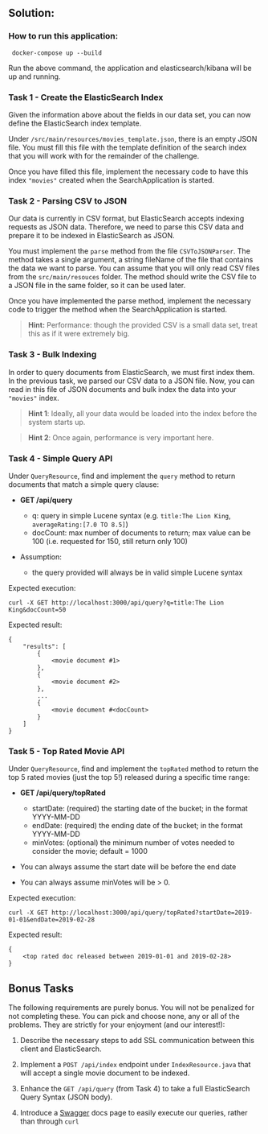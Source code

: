 ## Solution:  
### How to run this application:
```
 docker-compose up --build
```
Run the above command, the application and elasticsearch/kibana will be up and running.  

### Task 1 - Create the ElasticSearch Index
Given the information above about the fields in our data set, you can now define the ElasticSearch index template.

Under `/src/main/resources/movies_template.json`, there is an empty JSON file. You must fill this file with the template definition
of the search index that you will work with for the remainder of the challenge.

Once you have filled this file, implement the necessary code to have this index `"movies"` created when the SearchApplication is started. 


### Task 2 - Parsing CSV to JSON
Our data is currently in CSV format, but ElasticSearch accepts indexing requests as JSON data. Therefore, we need to parse this CSV data and 
prepare it to be indexed in ElasticSearch as JSON.

You must implement the `parse` method from the file `CSVToJSONParser`. The method takes a single argument, a string fileName of the file that
contains the data we want to parse. You can assume that you will only read CSV files from the `src/main/resouces` folder. The method should write 
the CSV file to a JSON file in the same folder, so it can be used later.

Once you have implemented the parse method, implement the necessary code to trigger the method when the SearchApplication is started.

>**Hint:** Performance: though the provided CSV is a small data set, treat this as if it were extremely big.

### Task 3 - Bulk Indexing
In order to query documents from ElasticSearch, we must first index them. In the previous task, we parsed our CSV data to a JSON file. Now,
you can read in this file of JSON documents and bulk index the data into your `"movies"` index. 

>**Hint 1**: Ideally, all your data would be loaded into the index before the system starts up.

> **Hint 2**: Once again, performance is very important here.

### Task 4 - Simple Query API
Under `QueryResource`, find and implement the `query` method to return documents that match a simple query clause:
- **GET /api/query**
    - q: query in simple Lucene syntax (e.g. `title:The Lion King`, `averageRating:[7.0 TO 8.5]`)
    - docCount: max number of documents to return; max value can be 100 (i.e. requested for 150, still return only 100)
    
- Assumption:
    - the query provided will always be in valid simple Lucene syntax
    
Expected execution:
```
curl -X GET http://localhost:3000/api/query?q=title:The Lion King&docCount=50
```

Expected result:
```
{
    "results": [
        {
            <movie document #1>
        },
        {
            <movie document #2>
        },
        ...
        {
            <movie document #<docCount>
        }
    ]
}
```

### Task 5 - Top Rated Movie API
Under `QueryResource`, find and implement the `topRated` method to return the top 5 rated movies (just the top 5!) released during a specific time range:
- **GET /api/query/topRated**
    - startDate: (required) the starting date of the bucket; in the format YYYY-MM-DD
    - endDate: (required) the ending date of the bucket; in the format YYYY-MM-DD
    - minVotes: (optional) the minimum number of votes needed to consider the movie; default = 1000

- You can always assume the start date will be before the end date
- You can always assume minVotes will be > 0.

Expected execution:
```
curl -X GET http://localhost:3000/api/query/topRated?startDate=2019-01-01&endDate=2019-02-28
```

Expected result:
```
{
    <top rated doc released between 2019-01-01 and 2019-02-28>
}
```


## Bonus Tasks
The following requirements are purely bonus. You will not be penalized for not completing these. You can pick and choose 
none, any or all of the problems. They are strictly for your enjoyment (and our interest!):

1. Describe the necessary steps to add SSL communication between this client and ElasticSearch.

2. Implement a `POST /api/index` endpoint under `IndexResource.java` that will accept a single movie document to be indexed.

3. Enhance the `GET /api/query` (from Task 4) to take a full ElasticSearch Query Syntax (JSON body).

4. Introduce a [Swagger](https://swagger.io/tools/open-source/open-source-integrations/) docs page to easily execute our queries, rather than through `curl`

